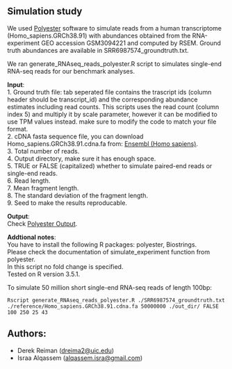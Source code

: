 

## Simulation study



We used <a target="_blank" href="https://github.com/alyssafrazee/polyester">Polyester</a> software to simulate reads from a human transcriptome (Homo\_sapiens.GRCh38.91) with abundances obtained from the RNA-experiment GEO accession GSM3094221 and computed by RSEM. Ground truth abundances are available in SRR6987574\_groundtruth.txt.

We ran generate_RNAseq_reads_polyester.R script to simulates single-end RNA-seq reads for our benchmark analyses.

**Input**: <br/> 1. Ground truth file: tab seperated file contains the trascript ids (column header should be transcript_id) and the corresponding abundance estimates including read counts. This scripts uses the read count (column index 5) and multiply it by scale parameter, however it can be modified to use TPM values instead. make sure to modify the code to match your file format. <br/>
2. cDNA fasta sequence file, you can download Homo_sapiens.GRCh38.91.cdna.fa from:
<a target="_blank" href="http://www.ensembl.org/Homo_sapiens">Ensembl (Homo sapiens)</a>.<br/>
3. Total number of reads. <br/>
4. Output directory, make sure it has enough space. <br/>
5. TRUE or FALSE (capitalized) whether to simulate paired-end reads or single-end reads. <br/>
6. Read length. <br/>
7. Mean fragment length. <br/>
8. The standard deviation of the fragment length. <br/>
9. Seed to make the results reproducable. <br/>

**Output**: <br/>
Check <a target="_blank" href="https://github.com/alyssafrazee/polyester#output">Polyester Output</a>.<br/>

**Addtional notes**: <br/>
You have to install the following R packages: polyester, Biostrings.<br/>
Please check the documentation of simulate_experiment function from polyester.<br/> 
In this script no fold change is specified. <br/>
Tested on R version 3.5.1.

To simulate 50 million short single-end RNA-seq reads of length 100bp:
```
Rscript generate_RNAseq_reads_polyester.R ./SRR6987574_groundtruth.txt ./reference/Homo_sapiens.GRCh38.91.cdna.fa 50000000 ./out_dir/ FALSE 100 250 25 43
```



Authors:
----------------------------
* Derek Reiman (dreima2@uic.edu)
* Israa Alqassem (alqassem.isra@gmail.com)

